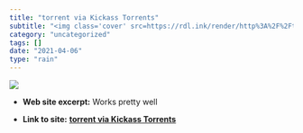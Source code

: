 ```yaml
---
title: "torrent via Kickass Torrents"
subtitle: "<img class='cover' src=https://rdl.ink/render/http%3A%2F%2Ftorrents.to%2Fsearch%2Fkickasstorrents>"
category: "uncategorized"
tags: []
date: "2021-04-06"
type: "rain"
---
```

<img class="cover" src=https://rdl.ink/render/http%3A%2F%2Ftorrents.to%2Fsearch%2Fkickasstorrents>



* **Web site excerpt:** Works pretty well

* **Link to site:** **[torrent via Kickass Torrents](http://torrents.to/search/kickasstorrents)**